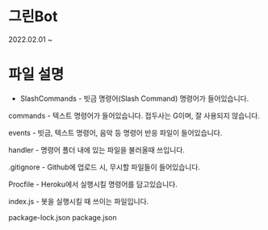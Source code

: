 # 그린Bot
2022.02.01 ~
# 파일 설명
 * SlashCommands - 빗금 명령어(Slash Command) 명령어가 들어있습니다.

commands - 텍스트 명령어가 들어있습니다. 접두사는 G이며, 잘 사용되지 않습니다.

events - 빗금, 텍스트 명령어, 음악 등 명령어 반응 파일이 들어있습니다.

handler - 명령어 폴더 내에 있는 파일을 불러올때 쓰입니다.

.gitignore - Github에 업로드 시, 무시할 파일들이 들어있습니다.

Procfile - Heroku에서 실행시킬 명령어를 담고있습니다.

index.js - 봇을 실행시킬 때 쓰이는 파일입니다.

package-lock.json
package.json
